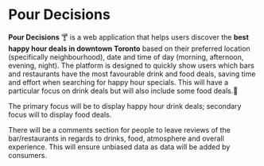 # Pour Decisions

**Pour Decisions** 🍸 is a web application that helps users discover the **best happy hour deals in downtown Toronto** based on their preferred location (specifically neighbourhood), date and time of day (morning, afternoon, evening, night). The platform is designed to quickly show users which bars and restaurants have the most favourable drink and food deals, saving time and effort when searching for happy hour specials. This will have a particular focus on drink deals but will also include some food deals.🍻

The primary focus will be to display happy hour drink deals; secondary focus will to display food deals.

There will be a comments section for people to leave reviews of the bar/restaurants in regards to drinks, food, atmosphere and overall experience. This will ensure unbiased data as data will be added by consumers.
